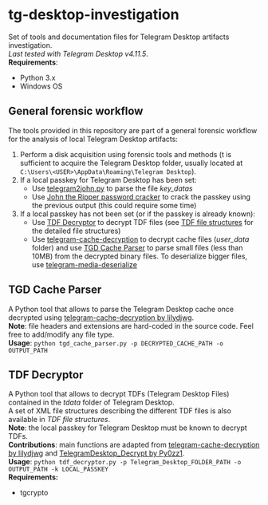 # tg-desktop-investigation
Set of tools and documentation files for Telegram Desktop artifacts investigation.  
_Last tested with Telegram Desktop v4.11.5_.  
**Requirements**:
* Python 3.x
* Windows OS


## General forensic workflow
The tools provided in this repository are part of a general forensic workflow for the analysis of local Telegram Desktop artifacts:
1. Perform a disk acquisition using forensic tools and methods (t is sufficient to acquire the Telegram Desktop folder, usually located at `C:\Users\<USER>\AppData\Roaming\Telegram Desktop`).
2. If a local passkey for Telegram Desktop has been set:
   * Use [telegram2john.py](https://github.com/openwall/john/blob/bleeding-jumbo/run/telegram2john.py) to parse the file _key_datas_
   * Use [John the Ripper password cracker](https://www.openwall.com/john/) to crack the passkey using the previous output (this could require some time)
3. If a local passkey has not been set (or if the passkey is already known):
   * Use [TDF Decryptor](./TDF%20Decryptor/tdf_decryptor.py) to decrypt TDF files (see [TDF file structures](./TDF%20Decryptor/TDF%20file%20structures) for the detailed file structures)
   * Use [telegram-cache-decryption](https://github.com/lilydjwg/telegram-cache-decryption) to decrypt cache files (_user_data_ folder) and use [TGD Cache Parser](./TGD%20Cache%20Parser/tgd_cache_parser.py) to parse small files (less than 10MB) from the decrypted binary files. To deserialize bigger files, use [telegram-media-deserialize](https://github.com/AppleSheeple/telegram-media-deserialize)

## TGD Cache Parser
A Python tool that allows to parse the Telegram Desktop cache once decrypted using [telegram-cache-decryption by lilydjwg](https://github.com/lilydjwg/telegram-cache-decryption).  
**Note**: file headers and extensions are hard-coded in the source code. Feel free to add/modify any file type.  
**Usage**: `python tgd_cache_parser.py -p DECRYPTED_CACHE_PATH -o OUTPUT_PATH`


## TDF Decryptor
A Python tool that allows to decrypt TDFs (Telegram Desktop Files) contained in the _tdata_ folder of Telegram Desktop.  
A set of XML file structures describing the different TDF files is also available in _TDF file structures_.  
**Note**: the local passkey for Telegram Desktop must be known to decrypt TDFs.  
**Contributions**: main functions are adapted from [telegram-cache-decryption by lilydjwg](https://github.com/lilydjwg/telegram-cache-decryption) and [TelegramDesktop_Decrypt by Py0zz1](https://github.com/Py0zz1/TelegramDesktop_Decrypt).  
**Usage**: `python tdf_decryptor.py -p Telegram_Desktop_FOLDER_PATH -o OUTPUT_PATH -k LOCAL_PASSKEY`  
**Requirements:** 
+ tgcrypto
